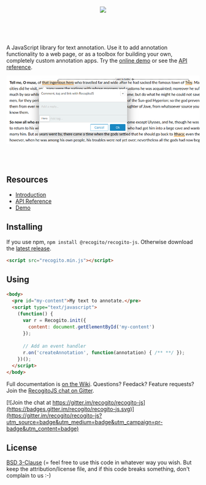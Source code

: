 <p align="center">
  <br/>
  <img width="310" src="https://raw.githubusercontent.com/recogito/recogito-js/master/recogitojs-logo-white-small.png" />
  <br/><br/>
</p>

<br/><br/>

A JavaScript library for text annotation. Use it to add annotation functionality to a web page, or as a toolbox 
for building your own, completely custom annotation apps. Try the [online demo](https://recogito.github.io/recogito-js/)
or see the [API reference](https://github.com/recogito/recogito-js/wiki/API-Reference).

![Screenshot](screenshot.png)

<br/><br/>

## Resources

- [Introduction](https://github.com/recogito/recogito-js/wiki)
- [API Reference](https://github.com/recogito/recogito-js/wiki/API-Reference)
- [Demo](https://recogito.github.io/recogito-js/)

## Installing

If you use npm, `npm install @recogito/recogito-js`. Otherwise download the 
[latest release](https://github.com/recogito/recogito-js/releases/latest).

```html
<script src="recogito.min.js"></script>
```

## Using

```html
<body>
  <pre id="my-content">My text to annotate.</pre>
  <script type="text/javascript">
    (function() {
      var r = Recogito.init({
        content: document.getElementById('my-content')
      });

      // Add an event handler  
      r.on('createAnnotation', function(annotation) { /** **/ });
    })();
  </script>
</body>
```

Full documentation is [on the Wiki](https://github.com/recogito/recogito-js/wiki). Questions? Feedack? Feature requests? Join the 
[RecogitoJS chat on Gitter](https://gitter.im/recogito/recogito-js).

[![Join the chat at https://gitter.im/recogito/recogito-js](https://badges.gitter.im/recogito/recogito-js.svg)](https://gitter.im/recogito/recogito-js?utm_source=badge&utm_medium=badge&utm_campaign=pr-badge&utm_content=badge)

## License

[BSD 3-Clause](LICENSE) (= feel free to use this code in whatever way
you wish. But keep the attribution/license file, and if this code
breaks something, don't complain to us :-)
